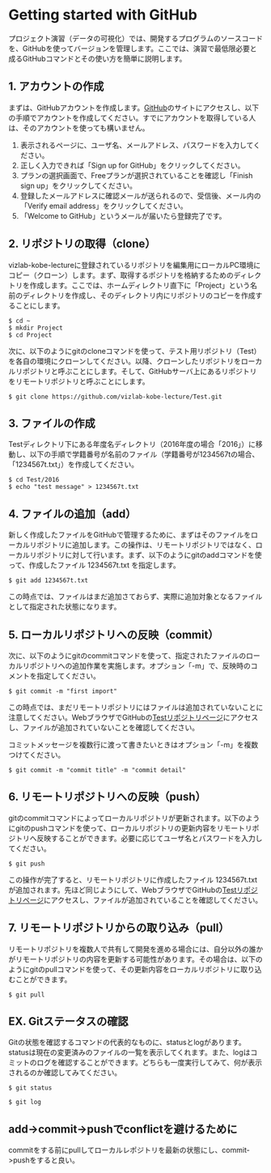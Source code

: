 # Getting started with GitHub

プロジェクト演習（データの可視化）では、開発するプログラムのソースコードを、GitHubを使ってバージョンを管理します。ここでは、演習で最低限必要と成るGitHubコマンドとその使い方を簡単に説明します。

## 1. アカウントの作成
まずは、GitHubアカウントを作成します。[GitHub](https://github.com/)のサイトにアクセスし、以下の手順でアカウントを作成してください。すでにアカウントを取得している人は、そのアカウントを使っても構いません。

1. 表示されるページに、ユーザ名、メールアドレス、パスワードを入力してください。
1. 正しく入力できれば「Sign up for GitHub」をクリックしてください。
1. プランの選択画面で、Freeプランが選択されていることを確認し「Finish sign up」をクリックしてください。
1. 登録したメールアドレスに確認メールが送られるので、受信後、メール内の「Verify email address」をクリックしてください。
1. 「Welcome to GitHub」というメールが届いたら登録完了です。

## 2. リポジトリの取得（clone）
vizlab-kobe-lectureに登録されているリポジトリを編集用にローカルPC環境にコピー（クローン）します。まず、取得するポジトリを格納するためのディレクトリを作成します。ここでは、ホームディレクトリ直下に「Project」という名前のディレクトリを作成し、そのディレクトリ内にリポジトリのコピーを作成することにします。

```
$ cd ~
$ mkdir Project
$ cd Project
```

次に、以下のようにgitのcloneコマンドを使って、テスト用リポジトリ（Test）を各自の環境にクローンしてください。以降、クローンしたリポジトリをローカルリポジトリと呼ぶことにします。そして、GitHubサーバ上にあるリポジトリをリモートリポジトリと呼ぶことにします。

```
$ git clone https://github.com/vizlab-kobe-lecture/Test.git
```

## 3. ファイルの作成
Testディレクトリ下にある年度名ディレクトリ（2016年度の場合「2016」）に移動し、以下の手順で学籍番号が名前のファイル（学籍番号が1234567tの場合、「1234567t.txt」）を作成してください。

```
$ cd Test/2016
$ echo "test message" > 1234567t.txt
```

## 4. ファイルの追加（add）
新しく作成したファイルをGitHubで管理するために、まずはそのファイルをローカルリポジトリに追加します。この操作は、リモートリポジトリではなく、ローカルリポジトリに対して行います。まず、以下のようにgitのaddコマンドを使って、作成したファイル 1234567t.txt を指定します。

```
$ git add 1234567t.txt
```

この時点では、ファイルはまだ追加さておらず、実際に追加対象となるファイルとして指定された状態になります。

## 5. ローカルリポジトリへの反映（commit）
次に、以下のようにgitのcommitコマンドを使って、指定されたファイルのローカルリポジトリへの追加作業を実施します。オプション「-m」で、反映時のコメントを指定してください。

```
$ git commit -m "first import"
```

この時点では、まだリモートリポジトリにはファイルは追加されていないことに注意してください。WebブラウザでGitHubの[Testリポジトリページ](https://github.com/vizlab-kobe-lecture/Test)にアクセスし、ファイルが追加されていないことを確認してください。

コミットメッセージを複数行に渡って書きたいときはオプション「-m」を複数つけてください。

```
$ git commit -m "commit title" -m "commit detail"
```


## 6. リモートリポジトリへの反映（push）
gitのcommitコマンドによってローカルリポジトリが更新されます。以下のようにgitのpushコマンドを使って、ローカルリポジトリの更新内容をリモートリポジトリへ反映することができます。必要に応じてユーザ名とパスワードを入力してください。

```
$ git push
```

この操作が完了すると、リモートリポジトリに作成したファイル 1234567t.txt が追加されます。先ほど同じようにして、WebブラウザでGitHubの[Testリポジトリページ](https://github.com/vizlab-kobe-lecture/Test)にアクセスし、ファイルが追加されていることを確認してください。

## 7. リモートリポジトリからの取り込み（pull）
リモートリポジトリを複数人で共有して開発を進める場合には、自分以外の誰かがリモートリポジトリの内容を更新する可能性があります。その場合は、以下のようにgitのpullコマンドを使って、その更新内容をローカルリポジトリに取り込むことができます。

```
$ git pull
```

## EX. Gitステータスの確認
Gitの状態を確認するコマンドの代表的なものに、statusとlogがあります。statusは現在の変更済みのファイルの一覧を表示してくれます。また、logはコミットのログを確認することができます。どちらも一度実行してみて、何が表示されるのか確認してみてください。
```
$ git status
```

```
$ git log
```

## add->commit->pushでconflictを避けるために
commitをする前にpullしてローカルレポジトリを最新の状態にし、commit->pushをすると良い。

